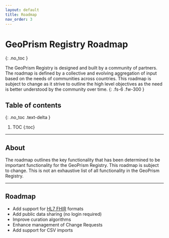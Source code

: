 ```yaml
---
layout: default
title: Roadmap
nav_order: 3
---
```


# GeoPrism Registry Roadmap
{: .no_toc }


The GeoPrism Registry is designed and built by a community of partners. The roadmap is defined by a collective and evolving aggregation of input based on the needs of communities across countries. This roadmap is subject to change as it strive to outline the high level objectives as the need is better understood by the community over time.
{: .fs-6 .fw-300 }

## Table of contents
{: .no_toc .text-delta }

1. TOC
{:toc}

---

## About


The roadmap outlines the key functionality that has been determined to be important functionality for the GeoPrism Registry. This roadmap is subject to change. This is not an exhaustive list of all functionality in the GeoPrism Registry.


---


## Roadmap
- Add support for [HL7 FHIR](https://www.hl7.org/fhir/overview.html) formats
- Add public data sharing (no login required)
- Improve curation algorithms
- Enhance management of Change Requests
- Add support for CSV imports
